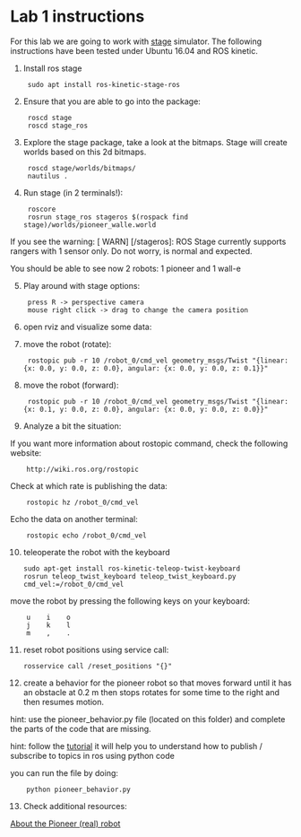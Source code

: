 Lab 1 instructions
==================

For this lab we are going to work with [stage](http://rtv.github.io/Stage/) simulator.
The following instructions have been tested under Ubuntu 16.04 and ROS kinetic.

1. Install ros stage

        sudo apt install ros-kinetic-stage-ros

2. Ensure that you are able to go into the package:

        roscd stage
        roscd stage_ros

3. Explore the stage package, take a look at the bitmaps.
Stage will create worlds based on this 2d bitmaps.

        roscd stage/worlds/bitmaps/
        nautilus .

4. Run stage (in 2 terminals!):

        roscore
        rosrun stage_ros stageros $(rospack find stage)/worlds/pioneer_walle.world
        
If you see the warning: [ WARN] [/stageros]: ROS Stage currently supports rangers with 1 sensor only.
Do not worry, is normal and expected.

You should be able to see now 2 robots: 1 pioneer and 1 wall-e

5. Play around with stage options:

        press R -> perspective camera
        mouse right click -> drag to change the camera position

6. open rviz and visualize some data:

7. move the robot (rotate):

        rostopic pub -r 10 /robot_0/cmd_vel geometry_msgs/Twist "{linear: {x: 0.0, y: 0.0, z: 0.0}, angular: {x: 0.0, y: 0.0, z: 0.1}}"

8. move the robot (forward):

        rostopic pub -r 10 /robot_0/cmd_vel geometry_msgs/Twist "{linear: {x: 0.1, y: 0.0, z: 0.0}, angular: {x: 0.0, y: 0.0, z: 0.0}}"

9. Analyze a bit the situation:

If you want more information about rostopic command, check the following website:

        http://wiki.ros.org/rostopic

Check at which rate is publishing the data:

        rostopic hz /robot_0/cmd_vel

Echo the data on another terminal:

        rostopic echo /robot_0/cmd_vel
        
10. teleoperate the robot with the keyboard

        sudo apt-get install ros-kinetic-teleop-twist-keyboard
        rosrun teleop_twist_keyboard teleop_twist_keyboard.py cmd_vel:=/robot_0/cmd_vel

move the robot by pressing the following keys on your keyboard:

        u    i    o
        j    k    l
        m    ,    .

11. reset robot positions using service call:

        rosservice call /reset_positions "{}"

12. create a behavior for the pioneer robot so that moves forward until it has an obstacle at 0.2 m then stops rotates for some
time to the right and then resumes motion.

hint: use the pioneer_behavior.py file (located on this folder) and complete the parts of the code that are missing.

hint: follow the [tutorial](http://wiki.ros.org/ROS/Tutorials/WritingPublisherSubscriber%28python%29)
      it will help you to understand how to publish / subscribe to topics in ros using python code

you can run the file by doing:

        python pioneer_behavior.py

13. Check additional resources:

[About the Pioneer (real) robot](http://www.mobilerobots.com/ResearchRobots/PioneerP3DX.aspx)
